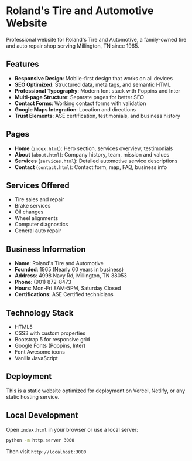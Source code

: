 # Roland's Tire and Automotive Website

Professional website for Roland's Tire and Automotive, a family-owned tire and auto repair shop serving Millington, TN since 1965.

## Features

- **Responsive Design**: Mobile-first design that works on all devices
- **SEO Optimized**: Structured data, meta tags, and semantic HTML
- **Professional Typography**: Modern font stack with Poppins and Inter
- **Multi-page Structure**: Separate pages for better SEO
- **Contact Forms**: Working contact forms with validation
- **Google Maps Integration**: Location and directions
- **Trust Elements**: ASE certification, testimonials, and business history

## Pages

- **Home** (`index.html`): Hero section, services overview, testimonials
- **About** (`about.html`): Company history, team, mission and values  
- **Services** (`services.html`): Detailed automotive service descriptions
- **Contact** (`contact.html`): Contact form, map, FAQ, business info

## Services Offered

- Tire sales and repair
- Brake services  
- Oil changes
- Wheel alignments
- Computer diagnostics
- General auto repair

## Business Information

- **Name**: Roland's Tire and Automotive
- **Founded**: 1965 (Nearly 60 years in business)
- **Address**: 4998 Navy Rd, Millington, TN 38053
- **Phone**: (901) 872-8473
- **Hours**: Mon-Fri 8AM-5PM, Saturday Closed
- **Certifications**: ASE Certified technicians

## Technology Stack

- HTML5
- CSS3 with custom properties
- Bootstrap 5 for responsive grid
- Google Fonts (Poppins, Inter)
- Font Awesome icons
- Vanilla JavaScript

## Deployment

This is a static website optimized for deployment on Vercel, Netlify, or any static hosting service.

## Local Development

Open `index.html` in your browser or use a local server:

```bash
python -m http.server 3000
```

Then visit `http://localhost:3000`